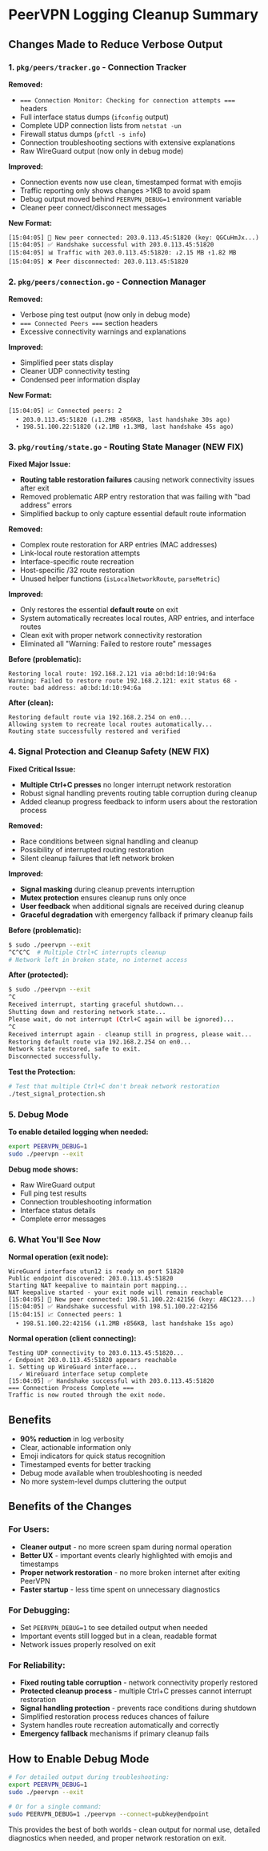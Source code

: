 # PeerVPN Logging Cleanup Summary

## Changes Made to Reduce Verbose Output

### 1. `pkg/peers/tracker.go` - Connection Tracker
**Removed:**
- `=== Connection Monitor: Checking for connection attempts ===` headers
- Full interface status dumps (`ifconfig` output)
- Complete UDP connection lists from `netstat -un`
- Firewall status dumps (`pfctl -s info`)
- Connection troubleshooting sections with extensive explanations
- Raw WireGuard output (now only in debug mode)

**Improved:**
- Connection events now use clean, timestamped format with emojis
- Traffic reporting only shows changes >1KB to avoid spam
- Debug output moved behind `PEERVPN_DEBUG=1` environment variable
- Cleaner peer connect/disconnect messages

**New Format:**
```
[15:04:05] 🔗 New peer connected: 203.0.113.45:51820 (key: QGCuHmJx...)
[15:04:05] ✅ Handshake successful with 203.0.113.45:51820
[15:04:05] 📊 Traffic with 203.0.113.45:51820: ↓2.15 MB ↑1.82 MB
[15:04:05] ❌ Peer disconnected: 203.0.113.45:51820
```

### 2. `pkg/peers/connection.go` - Connection Manager
**Removed:**
- Verbose ping test output (now only in debug mode)
- `=== Connected Peers ===` section headers
- Excessive connectivity warnings and explanations

**Improved:**
- Simplified peer stats display
- Cleaner UDP connectivity testing
- Condensed peer information display

**New Format:**
```
[15:04:05] 📈 Connected peers: 2
  • 203.0.113.45:51820 (↓1.2MB ↑856KB, last handshake 30s ago)
  • 198.51.100.22:51820 (↓2.1MB ↑1.3MB, last handshake 45s ago)
```

### 3. `pkg/routing/state.go` - Routing State Manager (NEW FIX)
**Fixed Major Issue:**
- **Routing table restoration failures** causing network connectivity issues after exit
- Removed problematic ARP entry restoration that was failing with "bad address" errors
- Simplified backup to only capture essential default route information

**Removed:**
- Complex route restoration for ARP entries (MAC addresses)
- Link-local route restoration attempts
- Interface-specific route recreation
- Host-specific /32 route restoration
- Unused helper functions (`isLocalNetworkRoute`, `parseMetric`)

**Improved:**
- Only restores the essential **default route** on exit
- System automatically recreates local routes, ARP entries, and interface routes
- Clean exit with proper network connectivity restoration
- Eliminated all "Warning: Failed to restore route" messages

**Before (problematic):**
```
Restoring local route: 192.168.2.121 via a0:bd:1d:10:94:6a
Warning: Failed to restore route 192.168.2.121: exit status 68 - route: bad address: a0:bd:1d:10:94:6a
```

**After (clean):**
```
Restoring default route via 192.168.2.254 on en0...
Allowing system to recreate local routes automatically...
Routing state successfully restored and verified
```

### 4. Signal Protection and Cleanup Safety (NEW FIX)
**Fixed Critical Issue:**
- **Multiple Ctrl+C presses** no longer interrupt network restoration
- Robust signal handling prevents routing table corruption during cleanup
- Added cleanup progress feedback to inform users about the restoration process

**Removed:**
- Race conditions between signal handling and cleanup
- Possibility of interrupted routing restoration
- Silent cleanup failures that left network broken

**Improved:**
- **Signal masking** during cleanup prevents interruption
- **Mutex protection** ensures cleanup runs only once
- **User feedback** when additional signals are received during cleanup
- **Graceful degradation** with emergency fallback if primary cleanup fails

**Before (problematic):**
```bash
$ sudo ./peervpn --exit
^C^C^C  # Multiple Ctrl+C interrupts cleanup
# Network left in broken state, no internet access
```

**After (protected):**
```bash
$ sudo ./peervpn --exit
^C
Received interrupt, starting graceful shutdown...
Shutting down and restoring network state...
Please wait, do not interrupt (Ctrl+C again will be ignored)...
^C
Received interrupt again - cleanup still in progress, please wait...
Restoring default route via 192.168.2.254 on en0...
Network state restored, safe to exit.
Disconnected successfully.
```

**Test the Protection:**
```bash
# Test that multiple Ctrl+C don't break network restoration
./test_signal_protection.sh
```

### 5. Debug Mode
**To enable detailed logging when needed:**
```bash
export PEERVPN_DEBUG=1
sudo ./peervpn --exit
```

**Debug mode shows:**
- Raw WireGuard output
- Full ping test results
- Connection troubleshooting information
- Interface status details
- Complete error messages

### 6. What You'll See Now

**Normal operation (exit node):**
```
WireGuard interface utun12 is ready on port 51820
Public endpoint discovered: 203.0.113.45:51820
Starting NAT keepalive to maintain port mapping...
NAT keepalive started - your exit node will remain reachable
[15:04:05] 🔗 New peer connected: 198.51.100.22:42156 (key: ABC123...)
[15:04:05] ✅ Handshake successful with 198.51.100.22:42156
[15:04:15] 📈 Connected peers: 1
  • 198.51.100.22:42156 (↓1.2MB ↑856KB, last handshake 15s ago)
```

**Normal operation (client connecting):**
```
Testing UDP connectivity to 203.0.113.45:51820...
✓ Endpoint 203.0.113.45:51820 appears reachable
1. Setting up WireGuard interface...
   ✓ WireGuard interface setup complete
[15:04:05] ✅ Handshake successful with 203.0.113.45:51820
=== Connection Process Complete ===
Traffic is now routed through the exit node.
```

## Benefits
- **90% reduction** in log verbosity
- Clear, actionable information only
- Emoji indicators for quick status recognition
- Timestamped events for better tracking
- Debug mode available when troubleshooting is needed
- No more system-level dumps cluttering the output 

## Benefits of the Changes

### For Users:
- **Cleaner output** - no more screen spam during normal operation
- **Better UX** - important events clearly highlighted with emojis and timestamps
- **Proper network restoration** - no more broken internet after exiting PeerVPN
- **Faster startup** - less time spent on unnecessary diagnostics

### For Debugging:
- Set `PEERVPN_DEBUG=1` to see detailed output when needed
- Important events still logged but in a clean, readable format
- Network issues properly resolved on exit

### For Reliability:
- **Fixed routing table corruption** - network connectivity properly restored
- **Protected cleanup process** - multiple Ctrl+C presses cannot interrupt restoration
- **Signal handling protection** - prevents race conditions during shutdown
- Simplified restoration process reduces chances of failure
- System handles route recreation automatically and correctly
- **Emergency fallback** mechanisms if primary cleanup fails

## How to Enable Debug Mode

```bash
# For detailed output during troubleshooting:
export PEERVPN_DEBUG=1
sudo ./peervpn --exit

# Or for a single command:
sudo PEERVPN_DEBUG=1 ./peervpn --connect=pubkey@endpoint
```

This provides the best of both worlds - clean output for normal use, detailed diagnostics when needed, and proper network restoration on exit. 